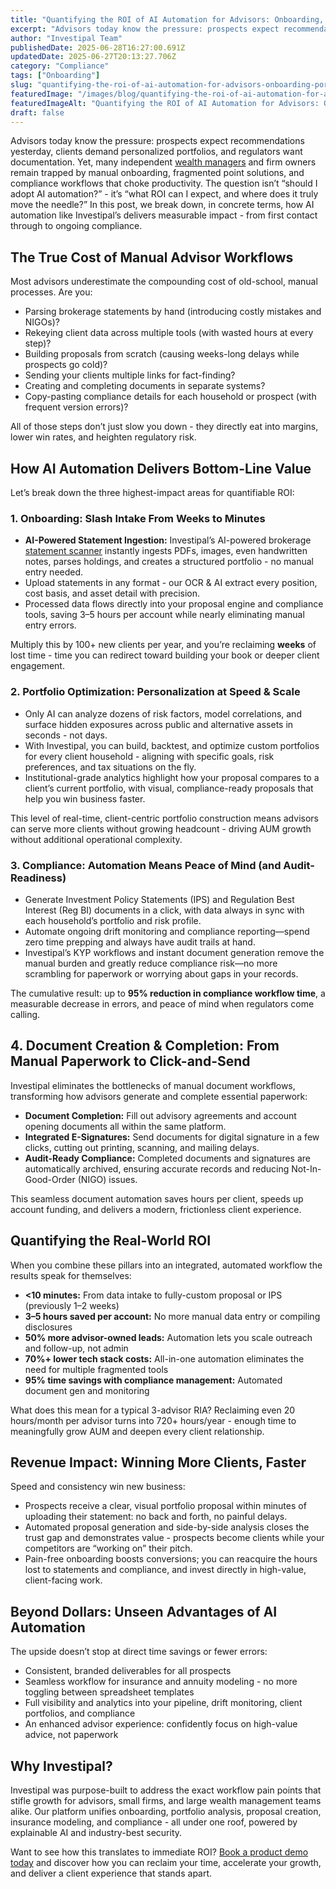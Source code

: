 ```yaml
---
title: "Quantifying the ROI of AI Automation for Advisors: Onboarding, Portfolio Optimization & Compliance"
excerpt: "Advisors today know the pressure: prospects expect recommendations yesterday, clients demand personalized portfolios, and regulators want documentation."
author: "Investipal Team"
publishedDate: 2025-06-28T16:27:00.691Z
updatedDate: 2025-06-27T20:13:27.706Z
category: "Compliance"
tags: ["Onboarding"]
slug: "quantifying-the-roi-of-ai-automation-for-advisors-onboarding-portfolio-optimization-compliance"
featuredImage: "/images/blog/quantifying-the-roi-of-ai-automation-for-advisors-onboarding-portfolio-optimization-compliance__685efb5f97ae4fbcebc460c5_Scale_20Your_20Advisory_20Practice_20with_20AI-Driven_20Tax_20Optimization_20and_20Proposals_20_10_.png"
featuredImageAlt: "Quantifying the ROI of AI Automation for Advisors: Onboarding, Portfolio Optimization & Compliance"
draft: false
---
```

<p id="">Advisors today know the pressure: prospects expect recommendations yesterday, clients demand personalized portfolios, and regulators want documentation. Yet, many independent <a href="/segments/wealth-managers">wealth managers</a> and firm owners remain trapped by manual onboarding, fragmented point solutions, and compliance workflows that choke productivity. The question isn’t “should I adopt AI automation?” - it’s “what ROI can I expect, and where does it truly move the needle?” In this post, we break down, in concrete terms, how AI automation like Investipal’s delivers measurable impact - from first contact through to ongoing compliance.</p><h2 id="">The True Cost of Manual Advisor Workflows</h2><p id="">Most advisors underestimate the compounding cost of old-school, manual processes. Are you:</p><ul id=""><li id="">Parsing brokerage statements by hand (introducing costly mistakes and NIGOs)?</li><li id="">Rekeying client data across multiple tools (with wasted hours at every step)?</li><li id="">Building proposals from scratch (causing weeks-long delays while prospects go cold)?</li><li id="">Sending your clients multiple links for fact-finding?</li><li id="">Creating and completing documents in separate systems?</li><li id="">Copy-pasting compliance details for each household or prospect (with frequent version errors)?</li></ul><p id="">All of those steps don’t just slow you down - they directly eat into margins, lower win rates, and heighten regulatory risk.</p><h2 id="">How AI Automation Delivers Bottom-Line Value</h2><p id="">Let’s break down the three highest-impact areas for quantifiable ROI:</p><h3 id="">1. Onboarding: Slash Intake From Weeks to Minutes</h3><ul id=""><li id=""><strong id="">AI-Powered Statement Ingestion:</strong> Investipal’s AI-powered brokerage <a href="/features/automated-statement-scanner">statement scanner</a> instantly ingests PDFs, images, even handwritten notes, parses holdings, and creates a structured portfolio - no manual entry needed.</li><li id="">Upload statements in any format - our OCR &amp; AI extract every position, cost basis, and asset detail with precision.</li><li id="">Processed data flows directly into your proposal engine and compliance tools, saving 3–5 hours per account while nearly eliminating manual entry errors.</li></ul><p id="">Multiply this by 100+ new clients per year, and you’re reclaiming <strong id="">weeks</strong> of lost time - time you can redirect toward building your book or deeper client engagement.</p><h3 id="">2. Portfolio Optimization: Personalization at Speed &amp; Scale</h3><ul id=""><li id="">Only AI can analyze dozens of risk factors, model correlations, and surface hidden exposures across public and alternative assets in seconds - not days.</li><li id="">With Investipal, you can build, backtest, and optimize custom portfolios for every client household - aligning with specific goals, risk preferences, and tax situations on the fly.</li><li id="">Institutional-grade analytics highlight how your proposal compares to a client’s current portfolio, with visual, compliance-ready proposals that help you win business faster.</li></ul><p id="">This level of real-time, client-centric portfolio construction means advisors can serve more clients without growing headcount - driving AUM growth without additional operational complexity.</p><h3 id="">3. Compliance: Automation Means Peace of Mind (and Audit-Readiness)</h3><ul id=""><li id="">Generate Investment Policy Statements (IPS) and Regulation Best Interest (Reg BI) documents in a click, with data always in sync with each household’s portfolio and risk profile.</li><li id="">Automate ongoing drift monitoring and compliance reporting—spend zero time prepping and always have audit trails at hand.</li><li id="">Investipal’s KYP workflows and instant document generation remove the manual burden and greatly reduce compliance risk—no more scrambling for paperwork or worrying about gaps in your records.</li></ul><p id="">The cumulative result: up to <strong id="">95% reduction in compliance workflow time</strong>, a measurable decrease in errors, and peace of mind when regulators come calling.</p><h2 id="">4. Document Creation &amp; Completion: From Manual Paperwork to Click-and-Send</h2><p id="">Investipal eliminates the bottlenecks of manual document workflows, transforming how advisors generate and complete essential paperwork:</p><ul id=""><li id=""><strong id="">Document Completion:</strong> Fill out advisory agreements and account opening documents all within the same platform.</li><li id=""><strong id="">Integrated E-Signatures:</strong> Send documents for digital signature in a few clicks, cutting out printing, scanning, and mailing delays.</li><li id=""><strong id="">Audit-Ready Compliance:</strong> Completed documents and signatures are automatically archived, ensuring accurate records and reducing Not-In-Good-Order (NIGO) issues.</li></ul><p id="">This seamless document automation saves hours per client, speeds up account funding, and delivers a modern, frictionless client experience.</p><h2 id="">Quantifying the Real-World ROI</h2><p id="">When you combine these pillars into an integrated, automated workflow the results speak for themselves:</p><ul id=""><li id=""><strong id="">&lt;10 minutes:</strong> From data intake to fully-custom proposal or IPS (previously 1–2 weeks)</li><li id=""><strong id="">3–5 hours saved per account:</strong> No more manual data entry or compiling disclosures</li><li id=""><strong id="">50% more advisor-owned leads:</strong> Automation lets you scale outreach and follow-up, not admin</li><li id=""><strong id="">70%+ lower tech stack costs:</strong> All-in-one automation eliminates the need for multiple fragmented tools</li><li id=""><strong id="">95% time savings with compliance management:</strong> Automated document gen and monitoring</li></ul><p id="">What does this mean for a typical 3-advisor RIA? Reclaiming even 20 hours/month per advisor turns into 720+ hours/year - enough time to meaningfully grow AUM and deepen every client relationship.</p><h2 id="">Revenue Impact: Winning More Clients, Faster</h2><p id="">Speed and consistency win new business:</p><ul id=""><li id="">Prospects receive a clear, visual portfolio proposal within minutes of uploading their statement: no back and forth, no painful delays.</li><li id="">Automated proposal generation and side-by-side analysis closes the trust gap and demonstrates value - prospects become clients while your competitors are “working on” their pitch.</li><li id="">Pain-free onboarding boosts conversions; you can reacquire the hours lost to statements and compliance, and invest directly in high-value, client-facing work.</li></ul><h2 id="">Beyond Dollars: Unseen Advantages of AI Automation</h2><p id="">The upside doesn’t stop at direct time savings or fewer errors:</p><ul id=""><li id="">Consistent, branded deliverables for all prospects</li><li id="">Seamless workflow for insurance and annuity modeling - no more toggling between spreadsheet templates</li><li id="">Full visibility and analytics into your pipeline, drift monitoring, client portfolios, and compliance</li><li id="">An enhanced advisor experience: confidently focus on high-value advice, not paperwork</li></ul><h2 id="">Why Investipal?</h2><p id="">Investipal was purpose-built to address the exact workflow pain points that stifle growth for advisors, small firms, and large wealth management teams alike. Our platform unifies onboarding, portfolio analysis, proposal creation, insurance modeling, and compliance - all under one roof, powered by explainable AI and industry-best security.<br></p><p id="">Want to see how this translates to immediate ROI? <a href="/book-a-demo" target="_blank" id="">Book a product demo today</a> and discover how you can reclaim your time, accelerate your growth, and deliver a client experience that stands apart.</p>